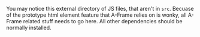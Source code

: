 You may notice this external directory of JS files, that aren't in `src`. Becuase of the prototype html element feature that A-Frame relies on is wonky, all A-Frame related stuff needs to go here. All other dependencies should be normally installed.